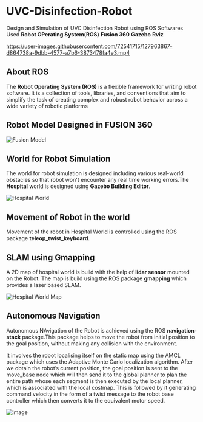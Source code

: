 # UVC-Disinfection-Robot
Design and Simulation of UVC Disinfection Robot using ROS
Softwares Used
**Robot OPerating System(ROS)**
**Fusion 360**
**Gazebo**
**Rviz**

https://user-images.githubusercontent.com/72541715/127963867-d864738a-9dbb-4577-a7b6-3873478fa4e3.mp4

## About ROS
The **Robot Operating System (ROS)** is a flexible framework for writing robot software. It is a collection of tools, libraries, and conventions that aim to simplify the task of creating complex and robust robot behavior across a wide variety of robotic platforms

## Robot Model Designed in FUSION 360

![Fusion Model](https://user-images.githubusercontent.com/72541715/127964696-bbcaf687-6e80-4ecf-94de-86eb9522bd19.png)

## World for Robot Simulation
The world for robot simulation is designed including various real-world obstacles so that robot won't encounter any real time working errors.The **Hospital** world is designed using **Gazebo Building Editor**.

![Hospital World](https://user-images.githubusercontent.com/72541715/127981025-58960507-bddc-4351-a5f5-c162f94fa0e7.png)


## Movement of Robot in the world
Movement of the robot in Hospital World is controlled using the ROS package **teleop_twist_keyboard**.

## SLAM using Gmapping
A 2D map of hospital world is build with the help of **lidar sensor** mounted on the Robot. The map is build using the ROS package **gmapping** which provides a laser based SLAM.

![Hospital World Map](https://user-images.githubusercontent.com/72541715/127989474-7784b17f-5f2e-40e1-9c14-7a39d2edd2d6.png)

## Autonomous Navigation
Autonomous NAvigation of the Robot is achieved using the ROS **navigation-stack** package.This package helps to move the robot from initial position to the goal position, without making any collision with the environment.

It involves the robot localising itself on the static map using the AMCL package which uses the Adaptive Monte Carlo localization algorithm. After we obtain the robot’s current position, the goal position is sent to the move_base node which will then send it to the global planner to plan the entire path whose each segment is then executed by the local planner, which is associated with the local costmap. This is followed by it generating command velocity in the form of a twist message to the robot base controller which then converts it to the equivalent motor speed.

![image](https://user-images.githubusercontent.com/72541715/127992054-66f77875-8dbf-40de-90e1-812f18b03f6c.png)
